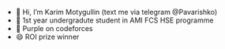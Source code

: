 - 👋 Hi, I’m Karim Motygullin (text me via telegram @Pavarishko)
- 🌱 1st year undergradute student in AMI FCS HSE programme 
- 👀 Purple on codeforces
- 😄 ROI prize winner
  

<!---
Pavarishko/Pavarishko is a ✨ special ✨ repository because its `README.md` (this file) appears on your GitHub profile.
You can click the Preview link to take a look at your changes.
--->
